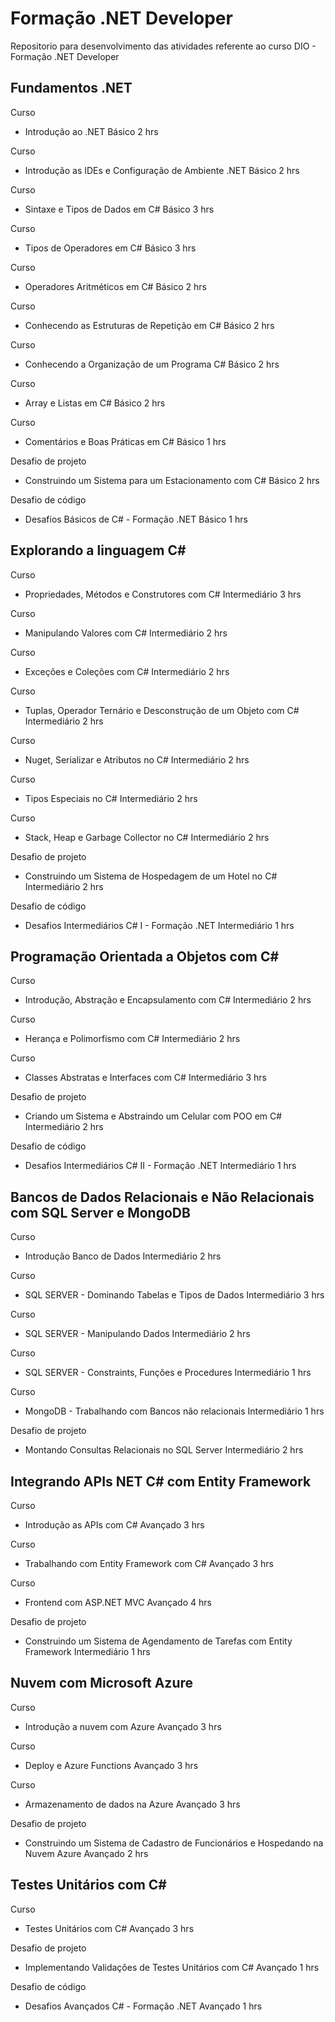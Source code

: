 # Formação .NET Developer
Repositorio para desenvolvimento das atividades referente ao curso DIO - Formação .NET Developer

## Fundamentos .NET

Curso
- Introdução ao .NET
Básico
2 hrs

Curso
- Introdução as IDEs e Configuração de Ambiente .NET
Básico
2 hrs

Curso
- Sintaxe e Tipos de Dados em C#
Básico
3 hrs

Curso
- Tipos de Operadores em C#
Básico
3 hrs

Curso
- Operadores Aritméticos em C#
Básico
2 hrs

Curso
- Conhecendo as Estruturas de Repetição em C#
Básico
2 hrs

Curso
- Conhecendo a Organização de um Programa C#
Básico
2 hrs

Curso
- Array e Listas em C#
Básico
2 hrs

Curso
- Comentários e Boas Práticas em C#
Básico
1 hrs

Desafio de projeto
- Construindo um Sistema para um Estacionamento com C#
Básico
2 hrs

Desafio de código
- Desafios Básicos de C# - Formação .NET
Básico
1 hrs

## Explorando a linguagem C#

Curso
- Propriedades, Métodos e Construtores com C#
Intermediário
3 hrs

Curso
- Manipulando Valores com C#
Intermediário
2 hrs

Curso
- Exceções e Coleções com C#
Intermediário
2 hrs

Curso
- Tuplas, Operador Ternário e Desconstrução de um Objeto com C#
Intermediário
2 hrs

Curso
- Nuget, Serializar e Atributos no C#
Intermediário
2 hrs

Curso
- Tipos Especiais no C#
Intermediário
2 hrs

Curso
- Stack, Heap e Garbage Collector no C#
Intermediário
2 hrs

Desafio de projeto
- Construindo um Sistema de Hospedagem de um Hotel no C#
Intermediário
2 hrs

Desafio de código
- Desafios Intermediários C# I - Formação .NET
Intermediário
1 hrs

## Programação Orientada a Objetos com C#

Curso
- Introdução, Abstração e Encapsulamento com C#
Intermediário
2 hrs

Curso
- Herança e Polimorfismo com C#
Intermediário
2 hrs

Curso
- Classes Abstratas e Interfaces com C#
Intermediário
3 hrs

Desafio de projeto
- Criando um Sistema e Abstraindo um Celular com POO em C#
Intermediário
2 hrs

Desafio de código
- Desafios Intermediários C# II - Formação .NET
Intermediário
1 hrs

## Bancos de Dados Relacionais e Não Relacionais com SQL Server e MongoDB

Curso
- Introdução Banco de Dados
Intermediário
2 hrs

Curso
- SQL SERVER - Dominando Tabelas e Tipos de Dados
Intermediário
3 hrs

Curso
- SQL SERVER - Manipulando Dados
Intermediário
2 hrs

Curso
- SQL SERVER - Constraints, Funções e Procedures
Intermediário
1 hrs

Curso
- MongoDB - Trabalhando com Bancos não relacionais
Intermediário
1 hrs

Desafio de projeto
- Montando Consultas Relacionais no SQL Server
Intermediário
2 hrs

## Integrando APIs NET C# com Entity Framework

Curso
- Introdução as APIs com C#
Avançado
3 hrs

Curso
- Trabalhando com Entity Framework com C#
Avançado
3 hrs

Curso
- Frontend com ASP.NET MVC
Avançado
4 hrs

Desafio de projeto
- Construindo um Sistema de Agendamento de Tarefas com Entity Framework
Intermediário
1 hrs

## Nuvem com Microsoft Azure

Curso
- Introdução a nuvem com Azure
Avançado
3 hrs

Curso
- Deploy e Azure Functions
Avançado
3 hrs

Curso
- Armazenamento de dados na Azure
Avançado
3 hrs

Desafio de projeto
- Construindo um Sistema de Cadastro de Funcionários e Hospedando na Nuvem Azure
Avançado
2 hrs

## Testes Unitários com C#

Curso
- Testes Unitários com C#
Avançado
3 hrs

Desafio de projeto
- Implementando Validações de Testes Unitários com C#
Avançado
1 hrs

Desafio de código
- Desafios Avançados C# - Formação .NET
Avançado
1 hrs
